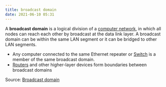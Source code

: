 ```yaml
---
title: broadcast domain
date: 2021-06-10 05:31
---
```


A **broadcast domain** is a logical division of a [computer network](2021-06-10--05-40-21Z--computer_network.md), in which all
nodes can reach each other by broadcast at the data link layer. A broadcast
domain can be within the same LAN segment or it can be bridged to other LAN
segments.

* Any computer connected to the same Ethernet repeater or [Switch](2020-10-14--13-51-36Z--switch.md)
	is a member of the same broadcast domain.
* [Routers](2020-10-10--18-08-51Z--router.md) and other higher-layer devices
	form boundaries between broadcast domains

Source: [Broadcast domain](https://en.wikipedia.org/wiki/Broadcast_domain)



